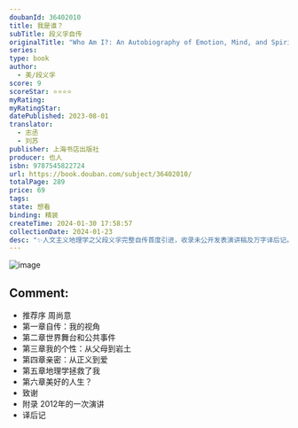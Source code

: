 ```yaml
---
doubanId: 36402010
title: 我是谁？
subTitle: 段义孚自传
originalTitle: "Who Am I?: An Autobiography of Emotion, Mind, and Spirit"
series: 
type: book
author: 
  - 美/段义孚
score: 9
scoreStar: ⭐⭐⭐⭐
myRating: 
myRatingStar: 
datePublished: 2023-08-01
translator: 
  - 志丞
  - 刘苏
publisher: 上海书店出版社
producer: 也人
isbn: 9787545822724
url: https://book.douban.com/subject/36402010/
totalPage: 289
price: 69
tags: 
state: 想看
binding: 精装
createTime: 2024-01-30 17:58:57
collectionDate: 2024-01-23
desc: "✨人文主义地理学之父段义孚完整自传首度引进，收录未公开发表演讲稿及万字译后记。一次面向自我与他者的生命写作，全景呈现段义孚丰富而敏感的内心世界，交织着情感、思想与精神，在平凡的事物与事件中，看见个体生命的意义和价值。著名历史地理学家葛剑雄、文化地理学家周尚意教授诚挚推荐！🌍从宇宙走向炉台，记录段义孚不同寻常的反向人生。跟随外交官父亲的脚步，少年段义孚站在了世界的舞台，成为人群的焦点，然而成年的他却全身而退，回到学术的角落来思考人生。大多数人是从自我走向世界，而他则是从世界走向了自我。这种反向的人生意味着什么？是一种逃避，还是对心灵的追求？❤️袒露隐秘的情感生活，直面生命力的缺失和对亲密关系的渴慕。对母亲的无比依恋，与父亲的微妙相处，深深地影响了段义孚的个性。洪堡般的感情，隐秘而又幽微，选择终身不婚的段义孚，又该如何面对这种亲密关系缺失带来的困境？...(展开全部)✨人文主义地理学之父段义孚完整自传首度引进，收录未公开发表演讲稿及万字译后记。一次面向自我与他者的生命写作，全景呈现段义孚丰富而敏感的内心世界，交织着情感、思想与精神，在平凡的事物与事件中，看见个体生命的意义和价值。著名历史地理学家葛剑雄、文化地理学家周尚意教授诚挚推荐！🌍从宇宙走向炉台，记录段义孚不同寻常的反向人生。跟随外交官父亲的脚步，少年段义孚站在了世界的舞台，成为人群的焦点，然而成年的他却全身而退，回到学术的角落来思考人生。大多数人是从自我走向世界，而他则是从世界走向了自我。这种反向的人生意味着什么？是一种逃避，还是对心灵的追求？❤️袒露隐秘的情感生活，直面生命力的缺失和对亲密关系的渴慕。对母亲的无比依恋，与父亲的微妙相处，深深地影响了段义孚的个性。洪堡般的感情，隐秘而又幽微，选择终身不婚的段义孚，又该如何面对这种亲密关系缺失带来的困境？📖回溯学术志业，展现人文主义地理学的思想。串起《恋地情结》《空间与地方》《制造宠物》《逃避主义》等十本段氏著作，他的学术生涯就是他的家，每一本书都仿佛是一个房间，等待读者去探索。❓指向永恒的精神世界，试图回答“我是谁”的终极命题。“自我审视让我更加明白自己是谁，而审视外界则让我越发认清了外部现实的本质。”在自我与他者的来回审视中，段义孚像是一名古希腊人，思考微小个体与永恒命运的关系。🟦新锐设计师陈威伸倾力打磨，打破传统，突破常规！蒙德里安式蓝绿撞色拼接护封，呈现后现代主义基调，凸显段义孚特立独行的个性。压凹烫蓝内封，以线条和色块表现段义孚所处的人生经纬线。==【内容简介】将至古稀，知名美籍华裔地理学家、人文主义地理学之父段义孚回溯了自己的人生。他把童年放在世界格局的大舞台中联动叙事，回忆在欧美求学的岁月，提及自己选择地理学的原因，并将自己的生理和精神特质展示给读者，坦率而真诚地完成了对自我的剖析和反思。从中国、澳大利亚、菲律宾到英国、美国，辗转于不同文化的段义孚，是一名真正的世界主义者。他的世界，从行为和事件走向了观念和思想，超越了狭隘的地方主义，而拥抱了更为辽阔的人类文明。如何在平凡的事物与事件里，去体察个体生命的意义？怎样的人生才是美好的？段义孚的经历也许是特殊的，但他的问题却是普遍的，也正因如此，他的观念与思想，仍具有超越时空的永恒价值。==【著译者简介】段义孚（1930—2022）美籍华裔地理学家，人文主义地理学之父，被称为地理学界的“小王子”。英国皇家科学院院士、美国艺术与科学院院士。出生于天津的一个官宦世家，成长于中国与海外，求学于欧美，长期任教于明尼苏达大学与威斯康星大学。代表作有《恋地情结》《空间与地方》《逃避主义》等。译者：志丞译者，毕业于北京师范大学地理科学学部，译有《回家记》《恋地情结》等。刘苏现任教于西南大学，译有《恋地情结》《地方与无地方》《家园》《人文主义地理学》等，著有《上海市嘉定区拾荒者地方认同研究》等作品。==【相关评论】要知道什么是人文地理学，就不可不读段义孚的书。要知道段义孚是谁，则绕不开《我是谁？》这本书。从中国走向世界，这位举世闻名的人文地理学者一直在寻找自己的位置。“我是谁？”的命题，萦绕着他，也追问着我们。——葛剑雄（著名历史地理学家、复旦大学资深教授）段先生希望人们意识到，并非只有所谓独特的人、伟大的人才能洞察世界、认识地理，每个寻常的人也都是独特的人，可以通过不断地观察世界、感悟世界，生成自己的地理知识和地理观念，从而更清晰、更自主地走完自己的一生。——周尚意（北京师范大学地理科学学部教授）段义孚（1930—2022）美籍华裔地理学家，人文主义地理学之父，被称为地理学界的“小王子”。英国皇家科学院院士、美国艺术与科学院院士。出生于天津的一个官宦世家，成长于中国与海外，求学于欧美，长期任教于明尼苏达大学与威斯康星大学。代表作有《恋地情结》《空间与地方》《逃避主义》等。译者：志丞译者，毕业于北京师范大学地理科学学部，译有《回家记》《恋地情结》等。刘苏现任教于西南大学，译有《恋地情结》《地方与无地方》《家园》《人文主义地理学》等，著有《上海市嘉定区拾荒者地方认同研究》等作品。"
---
```


![image](assets/s34577686.jpg)

Comment: 
---



  - 推荐序 周尚意
  - 第一章自传：我的视角
  - 第二章世界舞台和公共事件
  - 第三章我的个性：从父母到岩土
  - 第四章亲密：从正义到爱
  - 第五章地理学拯救了我
  - 第六章美好的人生？
  - 致谢
  - 附录 2012年的一次演讲
  - 译后记
